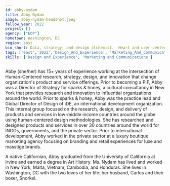 ```yaml
---
id: abby-nydam
title: Abby Nydam 
image: abby-nydam-headshot.jpeg
fellow_year: 2022
project: []
agency: ["EOP"]
hometown: Washington, DC
region: east
bio_short: Data, strategy, and design alchemist.  Heart and user-centered, always.  
tags: ['east','2022','Design_And_Experience', 'Marketing_And_Communications']
skills: ['Design and Experience', 'Marketing and Communications']
---
```


Abby (she/her) has 15+ years of experience working at the intersection of Human-Centered research, strategy, design, and innovation that change organization's product and service offerings.  Prior to becoming a PIF, Abby was a Director of Strategy for sparks & honey, a cultural consultancy in New York that provides research and innovation to influential organizations around the world.  Prior to sparks & honey, Abby was the practice lead and Global Director of Design of iDE, an international development organization.  This internal group focused on the research, design, and delivery of products and services in low-middle income countries around the globe using human-centered design methodologies.  She has researched and designed products and services in over 30 countries around the world for INGOs, governments, and the private sector. Prior to international development, Abby worked in the private sector at a luxury boutique marketing agency focusing on branding and retail experiences for luxe and masstige brands.  

A native Californian, Abby graduated from the University of California at Irvine and earned a degree in Art History.  Ms. Nydam has lived and worked in New York, Malta, Vietnam, Cambodia, and Honduras.  She lives in Washington, DC with the two loves of her life:  her husband, Carlos and their boxer, Snorkel.
